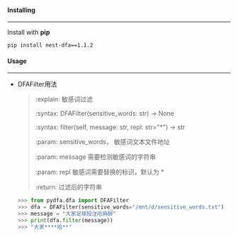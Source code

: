 #### Installing

-----

Install with **pip**

```shell
pip install nest-dfa==1.1.2
```


#### Usage

------

- DFAFilter用法

  > :explain: 敏感词过滤
  >
  > :syntax: DFAFilter(sensitive_words: str) -> None
  >
  > :syntax: filter(self, message: str, repl: str="*") -> str
  >
  > :param: sensitive_words， 敏感词文本文件地址
  >
  > :param: message  需要检测敏感词的字符串
  >
  > :param: repl  敏感词需要替换的标识，默认为 *
  >
  > :return: 过滤后的字符串
  
  ```python
  >>> from pydfa.dfa import DFAFilter
  >>> dfa = DFAFilter(sensitive_words="/mnt/d/sensitive_words.txt")
  >>> message = "大家足球投注哈麻醉"
  >>> print(dfa.filter(message))
  >>> "大家****哈**"
  ```

